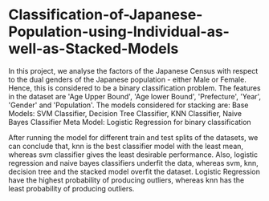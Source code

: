 # Classification-of-Japanese-Population-using-Individual-as-well-as-Stacked-Models

In this project, we analyse the factors of the Japanese Census with respect to the dual genders of the Japanese population - either Male or Female. Hence, this is considered to be a binary classification problem. The features in the dataset are 'Age Upper Bound', 'Age lower Bound', 'Prefecture', 'Year', 'Gender' and 'Population'. 
The models considered for stacking are:
Base Models: SVM Classifier, Decision Tree Classifier, KNN Classifier, Naive Bayes Classifier
Meta Model: Logistic Regression for binary classification

After running the model for different train and test splits of the datasets,  we can conclude that, knn is the best classifier model with the least mean, whereas svm classifier gives the least desirable performance.
Also, logistic regression and naive bayes classifiers underfit the data, whereas svm, knn, decision tree and the stacked model overfit the dataset.
Logistic Regression have the highest probability of producing outliers, whereas knn has the least probability of producing outliers.
